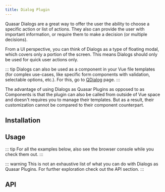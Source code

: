 ```yaml
---
title: Dialog Plugin
---
```


Quasar Dialogs are a great way to offer the user the ability to choose a specific action or list of actions. They also can provide the user with important information, or require them to make a decision (or multiple decisions).

From a UI perspective, you can think of Dialogs as a type of floating modal, which covers only a portion of the screen. This means Dialogs should only be used for quick user actions only.

::: tip
Dialogs can also be used as a component in your Vue file templates (for complex use-cases, like specific form components with validation, selectable options, etc.). For this, go to [QDialog](/vue-components/dialog) page.
:::

The advantage of using Dialogs as Quasar Plugins as opposed to as Components is that the plugin can also be called from outside of Vue space and doesn't requires you to manage their templates. But as a result, their customization cannot be compared to their component counterpart.

## Installation
<doc-installation plugins="Dialog" />

## Usage
::: tip
For all the examples below, also see the browser console while you check them out.
:::

::: warning
This is not an exhaustive list of what you can do with Dialogs as Quasar Plugins. For further exploration check out the API section.
:::

<doc-example title="Basic" file="Dialog/Basic" />

<doc-example title="Radios, Checkboxes, Toggles" file="Dialog/Pickers" />

<doc-example title="Other options" file="Dialog/OtherOptions" />

## API
<doc-api file="Dialog" />

